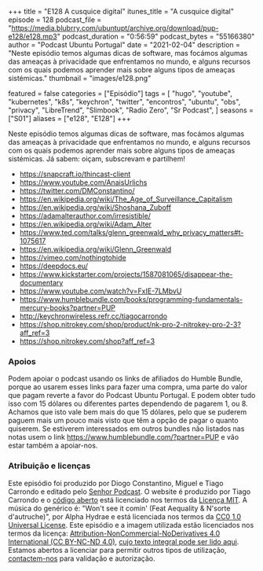 +++
title = "E128 A cusquice digital"
itunes_title = "A cusquice digital"
episode = 128
podcast_file = "https://media.blubrry.com/ubuntupt/archive.org/download/pup-e128/e128.mp3"
podcast_duration = "0:56:59"
podcast_bytes = "55166380"
author = "Podcast Ubuntu Portugal"
date = "2021-02-04"
description = "Neste episódio temos algumas dicas de software, mas focámos algumas das ameaças à privacidade que enfrentamos no mundo, e alguns recursos com os quais podemos aprender mais sobre alguns tipos de ameaças sistémicas."
thumbnail = "images/e128.png"

featured = false
categories = ["Episódio"]
tags = [
  "hugo",
  "youtube",
  "kubernetes",
  "k8s",
  "keychron",
  "twitter",
  "encontros",
  "ubuntu",
  "obs",
  "privacy",
  "LibreTrend",
  "Slimbook",
  "Radio Zero",
  "Sr Podcast",
]
seasons = ["S01"]
aliases = ["e128", "E128"]
+++

Neste episódio temos algumas dicas de software, mas focámos algumas das ameaças à privacidade que enfrentamos no mundo, e alguns recursos com os quais podemos aprender mais sobre alguns tipos de ameaças sistémicas.
Já sabem: oiçam, subscrevam e partilhem!

* https://snapcraft.io/thincast-client
* https://www.youtube.com/AnaisUrlichs
* https://twitter.com/DMConstantino/
* https://en.wikipedia.org/wiki/The_Age_of_Surveillance_Capitalism
* https://en.wikipedia.org/wiki/Shoshana_Zuboff
* https://adamalterauthor.com/irresistible/
* https://en.wikipedia.org/wiki/Adam_Alter
* https://www.ted.com/talks/glenn_greenwald_why_privacy_matters#t-1075617
* https://en.wikipedia.org/wiki/Glenn_Greenwald
* https://vimeo.com/nothingtohide
* https://deepdocs.eu/
* https://www.kickstarter.com/projects/1587081065/disappear-the-documentary
* https://www.youtube.com/watch?v=FxIE-7LMbvU
* https://www.humblebundle.com/books/programming-fundamentals-mercury-books?partner=PUP
* http://keychronwireless.refr.cc/tiagocarrondo
* https://shop.nitrokey.com/shop/product/nk-pro-2-nitrokey-pro-2-3?aff_ref=3
* https://shop.nitrokey.com/shop?aff_ref=3



### Apoios
Podem apoiar o podcast usando os links de afiliados do Humble Bundle, porque ao usarem esses links para fazer uma compra, uma parte do valor que pagam reverte a favor do Podcast Ubuntu Portugal.
E podem obter tudo isso com 15 dólares ou diferentes partes dependendo de pagarem 1, ou 8.
Achamos que isto vale bem mais do que 15 dólares, pelo que se puderem paguem mais um pouco mais visto que têm a opção de pagar o quanto quiserem.
Se estiverem interessados em outros bundles não listados nas notas usem o link https://www.humblebundle.com/?partner=PUP e vão estar também a apoiar-nos.

### Atribuição e licenças
Este episódio foi produzido por Diogo Constantino, Miguel e Tiago Carrondo e editado pelo [Senhor Podcast](https://senhorpodcast.pt/).
O website é produzido por Tiago Carrondo e o [código aberto](https://gitlab.com/podcastubuntuportugal/website) está licenciado nos termos da [Licença MIT](https://gitlab.com/podcastubuntuportugal/website/main/LICENSE).
A música do genérico é: "Won't see it comin' (Feat Aequality & N'sorte d'autruche)", por Alpha Hydrae e está licenciada nos termos da [CC0 1.0 Universal License](https://creativecommons.org/publicdomain/zero/1.0/).
Este episódio e a imagem utilizada estão licenciados nos termos da licença: [Attribution-NonCommercial-NoDerivatives 4.0 International (CC BY-NC-ND 4.0)](https://creativecommons.org/licenses/by-nc-nd/4.0/), [cujo texto integral pode ser lido aqui](https://creativecommons.org/licenses/by-nc-nd/4.0/legalcode). Estamos abertos a licenciar para permitir outros tipos de utilização, [contactem-nos](https://podcastubuntuportugal.org/contactos) para validação e autorização.

